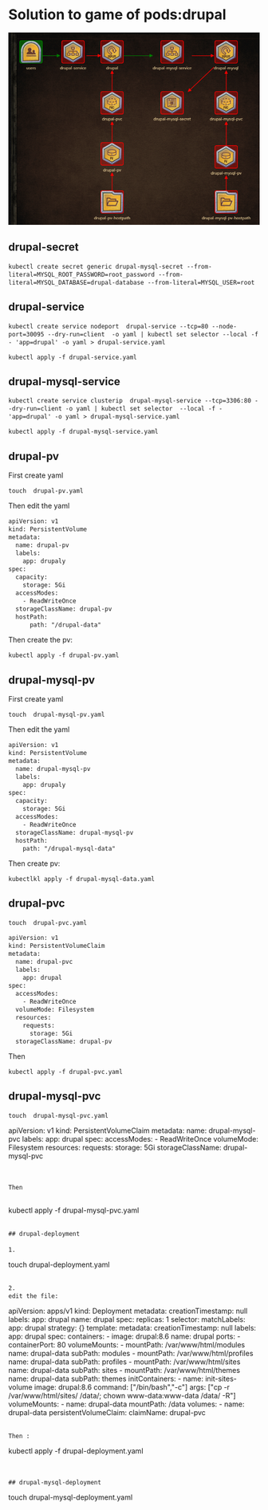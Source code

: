 # Solution to game of pods:drupal
![drupal architecture](drupal_architecture.PNG)

## drupal-secret
```
kubectl create secret generic drupal-mysql-secret --from-literal=MYSQL_ROOT_PASSWORD=root_password --from-literal=MYSQL_DATABASE=drupal-database --from-literal=MYSQL_USER=root
```

##  drupal-service
```
kubectl create service nodeport  drupal-service --tcp=80 --node-port=30095 --dry-run=client  -o yaml | kubectl set selector --local -f - 'app=drupal' -o yaml > drupal-service.yaml
```
```
kubectl apply -f drupal-service.yaml
```



##  drupal-mysql-service

```
kubectl create service clusterip  drupal-mysql-service --tcp=3306:80 --dry-run=client -o yaml | kubectl set selector  --local -f - 'app=drupal' -o yaml > drupal-mysql-service.yaml
```
```
kubectl apply -f drupal-mysql-service.yaml
```

## drupal-pv

First create yaml 
```
touch  drupal-pv.yaml 
```

Then edit the yaml

```
apiVersion: v1
kind: PersistentVolume
metadata:
  name: drupal-pv
  labels:
    app: drupaly
spec:
  capacity:
    storage: 5Gi
  accessModes:
    - ReadWriteOnce
  storageClassName: drupal-pv
  hostPath:
      path: "/drupal-data"
```


Then create the pv:
```
kubectl apply -f drupal-pv.yaml
```

## drupal-mysql-pv

First create yaml
```
touch  drupal-mysql-pv.yaml 
```

Then edit the yaml
```
apiVersion: v1
kind: PersistentVolume
metadata:
  name: drupal-mysql-pv
  labels:
    app: drupaly
spec:
  capacity:
    storage: 5Gi
  accessModes:
    - ReadWriteOnce
  storageClassName: drupal-mysql-pv
  hostPath:
    path: "/drupal-mysql-data"
```

Then create pv:

```
kubectlkl apply -f drupal-mysql-data.yaml
```

## drupal-pvc

```
touch  drupal-pvc.yaml
```


```
apiVersion: v1
kind: PersistentVolumeClaim
metadata:
  name: drupal-pvc
  labels:
    app: drupal
spec:
  accessModes:
    - ReadWriteOnce
  volumeMode: Filesystem
  resources:
    requests:
      storage: 5Gi
  storageClassName: drupal-pv
```


Then 


```
kubectl apply -f drupal-pvc.yaml

```


## drupal-mysql-pvc

```
touch  drupal-mysql-pvc.yaml

```
apiVersion: v1
kind: PersistentVolumeClaim
metadata:
  name: drupal-mysql-pvc
  labels:
    app: drupal
spec:
  accessModes:
    - ReadWriteOnce
  volumeMode: Filesystem
  resources:
    requests:
      storage: 5Gi
  storageClassName: drupal-mysql-pvc
```


Then 


```
kubectl apply -f drupal-mysql-pvc.yaml

```

## drupal-deployment

1.
```
touch drupal-deployment.yaml
```

2.
edit the file:
```
apiVersion: apps/v1
kind: Deployment
metadata:
  creationTimestamp: null
  labels:
    app: drupal
  name: drupal
spec:
  replicas: 1
  selector:
    matchLabels:
      app: drupal
  strategy: {}
  template:
    metadata:
      creationTimestamp: null
      labels:
        app: drupal
    spec:
      containers:
      - image: drupal:8.6
        name: drupal
        ports:
        - containerPort: 80
        volumeMounts:
          - mountPath: /var/www/html/modules
            name: drupal-data
            subPath: modules
          - mountPath: /var/www/html/profiles
            name: drupal-data
            subPath: profiles
          - mountPath: /var/www/html/sites
            name: drupal-data
            subPath: sites
          - mountPath: /var/www/html/themes
            name: drupal-data
            subPath: themes
      initContainers:
      - name: init-sites-volume
        image: drupal:8.6
        command: ["/bin/bash","-c"]
        args: ["cp -r /var/www/html/sites/ /data/; chown www-data:www-data /data/ -R"]
        volumeMounts:
        - name: drupal-data
          mountPath: /data
      volumes:
      - name: drupal-data
        persistentVolumeClaim:
          claimName: drupal-pvc
          
```

Then :
```
kubectl apply -f drupal-deployment.yaml
```


## drupal-mysql-deployment

```
touch drupal-mysql-deployment.yaml
```
